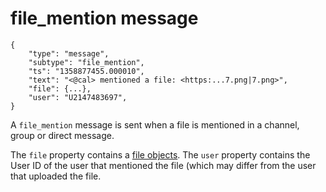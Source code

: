 # file_mention message

	{
		"type": "message",
		"subtype": "file_mention",
		"ts": "1358877455.000010",
		"text": "<@cal> mentioned a file: <https:...7.png|7.png>",
		"file": {...},
		"user": "U2147483697",
	}


A `file_mention` message is sent when a file is mentioned in a channel,
group or direct message.

The `file` property contains a [file objects](/types/file). The `user`
property contains the User ID of the user that mentioned the file (which may
differ from the user that uploaded the file.
